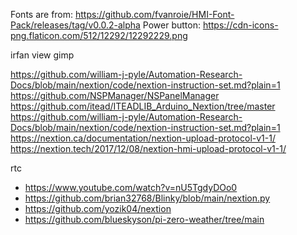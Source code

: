 Fonts are from: https://github.com/fvanroie/HMI-Font-Pack/releases/tag/v0.0.2-alpha
Power button: https://cdn-icons-png.flaticon.com/512/12292/12292229.png


irfan view
gimp


https://github.com/william-j-pyle/Automation-Research-Docs/blob/main/nextion/code/nextion-instruction-set.md?plain=1
https://github.com/NSPManager/NSPanelManager
https://github.com/itead/ITEADLIB_Arduino_Nextion/tree/master
https://github.com/william-j-pyle/Automation-Research-Docs/blob/main/nextion/code/nextion-instruction-set.md?plain=1
https://nextion.ca/documentation/nextion-upload-protocol-v1-1/
https://nextion.tech/2017/12/08/nextion-hmi-upload-protocol-v1-1/

rtc
- https://www.youtube.com/watch?v=nU5TgdyDOo0
- https://github.com/brian32768/Blinky/blob/main/nextion.py
- https://github.com/yozik04/nextion
- https://github.com/blueskyson/pi-zero-weather/tree/main



